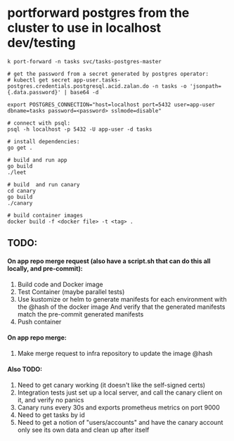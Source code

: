 # portforward postgres from the cluster to use in localhost dev/testing
```
k port-forward -n tasks svc/tasks-postgres-master

# get the password from a secret generated by postgres operator:
# kubectl get secret app-user.tasks-postgres.credentials.postgresql.acid.zalan.do -n tasks -o 'jsonpath={.data.password}' | base64 -d

export POSTGRES_CONNECTION="host=localhost port=5432 user=app-user dbname=tasks password=<password> sslmode=disable"

# connect with psql:
psql -h localhost -p 5432 -U app-user -d tasks

# install dependencies:
go get .

# build and run app
go build
./leet

# build  and run canary
cd canary
go build
./canary

# build container images
docker build -f <docker file> -t <tag> .
```

## TODO:

#### On app repo merge request (also have a script.sh that can do this all locally, and pre-commit):
1. Build code and Docker image
2. Test Container (maybe parallel tests)
3. Use kustomize or helm to generate manifests for each environment with the @hash of the docker image
   And verify that the generated manifests match the pre-commit generated manifests
4. Push container

#### On app repo merge:
1. Make merge request to infra repository to update the image @hash


#### Also TODO:
1. Need to get canary working (it doesn't like the self-signed certs)
2. Integration tests just set up a local server, and call the canary client on it, and verify no panics
3. Canary runs every 30s and exports prometheus metrics on port 9000
4. Need to get tasks by id
5. Need to get a notion of "users/accounts" and have the canary account only see its own data and clean up after itself
